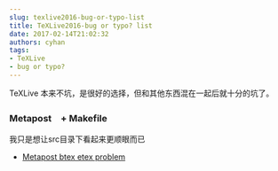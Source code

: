 ```yaml
---
slug: texlive2016-bug-or-typo-list
title: TeXLive2016-bug or typo? list
date: 2017-02-14T21:02:32
authors: cyhan
tags:
- TeXLive
- bug or typo?
---
```

TeXLive 本来不坑，是很好的选择，但和其他东西混在一起后就十分的坑了。

<!-- truncate -->

### Metapost　+ Makefile
我只是想让src目录下看起来更顺眼而已

- [Metapost btex etex problem](./14-Metapost-btex-etex-problem.md)
